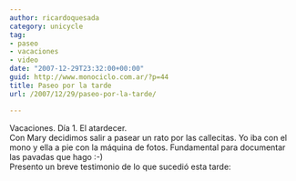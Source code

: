 ```yaml
---
author: ricardoquesada
category: unicycle
tag:
- paseo
- vacaciones
- video
date: "2007-12-29T23:32:00+00:00"
guid: http://www.monociclo.com.ar/?p=44
title: Paseo por la tarde
url: /2007/12/29/paseo-por-la-tarde/

---
```


Vacaciones. Día 1. El atardecer.  
Con Mary decidimos salir a pasear un rato por las callecitas. Yo iba con el mono
y ella a pie con la máquina de fotos. Fundamental para documentar las pavadas
que hago :-)  
Presento un breve testimonio de lo que sucedió esta tarde:  

